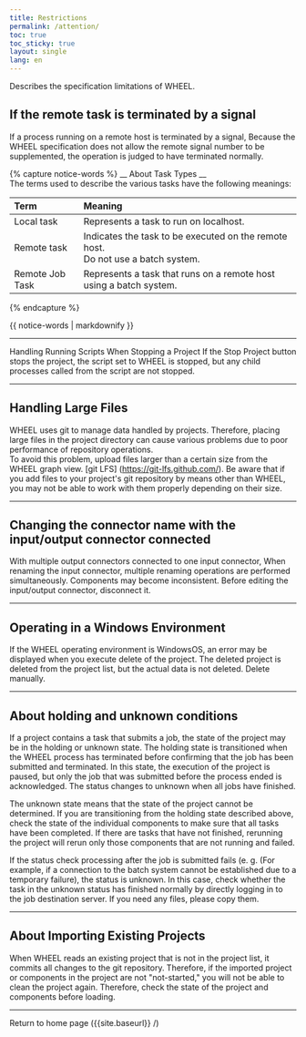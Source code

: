 ```yaml
---
title: Restrictions
permalink: /attention/
toc: true
toc_sticky: true
layout: single
lang: en
---
```


Describes the specification limitations of WHEEL.  


## If the remote task is terminated by a signal
If a process running on a remote host is terminated by a signal,
Because the WHEEL specification does not allow the remote signal number to be supplemented, the operation is judged to have terminated normally.

{% capture notice-words %}
__ About Task Types __  
The terms used to describe the various tasks have the following meanings:

| Term               | Meaning                                                                |
|:-------------------|:------------------------------------------------------------------ |
| Local task      | Represents a task to run on localhost.                                 |
| Remote task      | Indicates the task to be executed on the remote host. <br/> Do not use a batch system.  |
| Remote Job Task | Represents a task that runs on a remote host using a batch system.       |

{% endcapture %}
<div class="notice--info">
  {{ notice-words | markdownify }}
</div>

***
Handling Running Scripts When Stopping a Project
If the Stop Project button stops the project, the script set to WHEEL is stopped, but any child processes called from the script are not stopped.

***
## Handling Large Files
WHEEL uses git to manage data handled by projects.
Therefore, placing large files in the project directory can cause various problems due to poor performance of repository operations.  
To avoid this problem, upload files larger than a certain size from the WHEEL graph view.
[git LFS] (https://git-lfs.github.com/).
Be aware that if you add files to your project's git repository by means other than WHEEL, you may not be able to work with them properly depending on their size.

***
## Changing the connector name with the input/output connector connected
With multiple output connectors connected to one input connector,
When renaming the input connector, multiple renaming operations are performed simultaneously.
Components may become inconsistent.
Before editing the input/output connector, disconnect it.

***
## Operating in a Windows Environment
If the WHEEL operating environment is WindowsOS, an error may be displayed when you execute delete of the project.
The deleted project is deleted from the project list, but the actual data is not deleted. Delete manually.

***
## About holding and unknown conditions
If a project contains a task that submits a job, the state of the project may be in the holding or unknown state.
The holding state is transitioned when the WHEEL process has terminated before confirming that the job has been submitted and terminated.
In this state, the execution of the project is paused, but only the job that was submitted before the process ended is acknowledged.
The status changes to unknown when all jobs have finished.

The unknown state means that the state of the project cannot be determined.
If you are transitioning from the holding state described above, check the state of the individual components to make sure that all tasks have been completed.
If there are tasks that have not finished, rerunning the project will rerun only those components that are not running and failed.

If the status check processing after the job is submitted fails (e. g. (For example, if a connection to the batch system cannot be established due to a temporary failure), the status is unknown.
In this case, check whether the task in the unknown status has finished normally by directly logging in to the job destination server.
If you need any files, please copy them.

***
## About Importing Existing Projects
When WHEEL reads an existing project that is not in the project list, it commits all changes to the git repository. Therefore, if the imported project or components in the project are not "not-started," you will not be able to clean the project again.
Therefore, check the state of the project and components before loading.


--------
Return to home page ({{site.baseurl}} /)